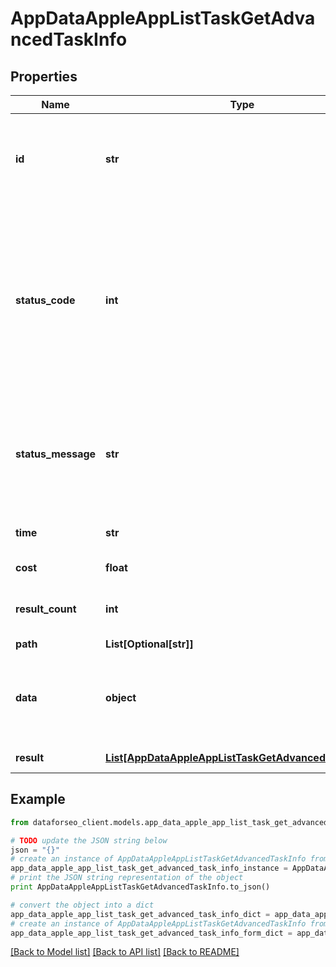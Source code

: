 # AppDataAppleAppListTaskGetAdvancedTaskInfo


## Properties

Name | Type | Description | Notes
------------ | ------------- | ------------- | -------------
**id** | **str** | task identifier unique task identifier in our system in the UUID format | [optional] 
**status_code** | **int** | status code of the task generated by DataForSEO, can be within the following range: 10000-60000 you can find the full list of the response codes here | [optional] 
**status_message** | **str** | informational message of the task you can find the full list of general informational messages here | [optional] 
**time** | **str** | execution time, seconds | [optional] 
**cost** | **float** | total tasks cost, USD | [optional] 
**result_count** | **int** | number of elements in the result array | [optional] 
**path** | **List[Optional[str]]** | URL path | [optional] 
**data** | **object** | contains the same parameters that you specified in the POST request | [optional] 
**result** | [**List[AppDataAppleAppListTaskGetAdvancedResultInfo]**](AppDataAppleAppListTaskGetAdvancedResultInfo.md) | array of results | [optional] 

## Example

```python
from dataforseo_client.models.app_data_apple_app_list_task_get_advanced_task_info import AppDataAppleAppListTaskGetAdvancedTaskInfo

# TODO update the JSON string below
json = "{}"
# create an instance of AppDataAppleAppListTaskGetAdvancedTaskInfo from a JSON string
app_data_apple_app_list_task_get_advanced_task_info_instance = AppDataAppleAppListTaskGetAdvancedTaskInfo.from_json(json)
# print the JSON string representation of the object
print AppDataAppleAppListTaskGetAdvancedTaskInfo.to_json()

# convert the object into a dict
app_data_apple_app_list_task_get_advanced_task_info_dict = app_data_apple_app_list_task_get_advanced_task_info_instance.to_dict()
# create an instance of AppDataAppleAppListTaskGetAdvancedTaskInfo from a dict
app_data_apple_app_list_task_get_advanced_task_info_form_dict = app_data_apple_app_list_task_get_advanced_task_info.from_dict(app_data_apple_app_list_task_get_advanced_task_info_dict)
```
[[Back to Model list]](../README.md#documentation-for-models) [[Back to API list]](../README.md#documentation-for-api-endpoints) [[Back to README]](../README.md)


